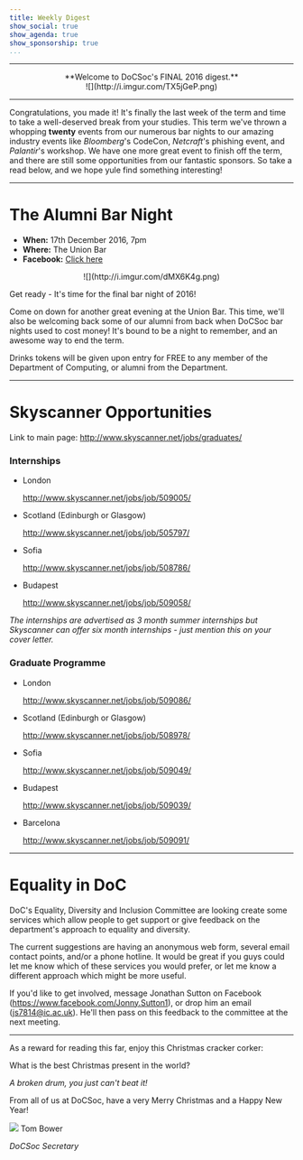```yaml
---
title: Weekly Digest
show_social: true
show_agenda: true
show_sponsorship: true
...
```


---

<center>**Welcome to DoCSoc's FINAL 2016 digest.**</center>

<center>![](http://i.imgur.com/TX5jGeP.png)</center>

---

Congratulations, you made it! It's finally the last week of the term and time to take a well-deserved break from your studies. This term we've thrown a whopping **twenty** events from our numerous bar nights to our amazing industry events like *Bloomberg*'s CodeCon, *Netcraft*'s phishing event, and *Palantir*'s workshop. We have one more great event to finish off the term, and there are still some opportunities from our fantastic sponsors. So take a read below, and we hope yule find something interesting!

---

# The Alumni Bar Night

* **When:** 17th December 2016, 7pm
* **Where:** The Union Bar
* **Facebook:** [Click here](https://www.facebook.com/events/1235091933215442/)

<center>![](http://i.imgur.com/dMX6K4g.png)</center>

Get ready - It's time for the final bar night of 2016!

Come on down for another great evening at the Union Bar. This time, we'll also be welcoming back some of our alumni from back when DoCSoc bar nights used to cost money! It's bound to be a night to remember, and an awesome way to end the term.

Drinks tokens will be given upon entry for FREE to any member of the Department of Computing, or alumni from the Department.

---

# Skyscanner Opportunities

Link to main page: http://www.skyscanner.net/jobs/graduates/
 
### Internships
 
* London
  
  http://www.skyscanner.net/jobs/job/509005/
 
* Scotland (Edinburgh or Glasgow)
  
  http://www.skyscanner.net/jobs/job/505797/
 
* Sofia
  
  http://www.skyscanner.net/jobs/job/508786/
 
* Budapest
  
  http://www.skyscanner.net/jobs/job/509058/
 
*The internships are advertised as 3 month summer internships but Skyscanner can offer six month internships - just mention this on your cover letter.*
 
 
### Graduate Programme
 
* London
  
  http://www.skyscanner.net/jobs/job/509086/
 
* Scotland (Edinburgh or Glasgow)
  
  http://www.skyscanner.net/jobs/job/508978/
 
* Sofia
  
  http://www.skyscanner.net/jobs/job/509049/
 
* Budapest
  
  http://www.skyscanner.net/jobs/job/509039/
 
* Barcelona
  
  http://www.skyscanner.net/jobs/job/509091/

---

# Equality in DoC

DoC's Equality, Diversity and Inclusion Committee are looking create some services which allow people to get support or give feedback on the department's approach to equality and diversity.

The current suggestions are having an anonymous web form, several email contact points, and/or a phone hotline.
It would be great if you guys could let me know which of these services you would prefer, or let me know a different approach which might be more useful.

If you'd like to get involved, message Jonathan Sutton on Facebook (https://www.facebook.com/Jonny.Sutton1), or drop him an email (js7814@ic.ac.uk). He'll then pass on this feedback to the committee at the next meeting.

---

As a reward for reading this far, enjoy this Christmas cracker corker:

What is the best Christmas present in the world?

*A broken drum, you just can't beat it!*

From all of us at DoCSoc, have a very Merry Christmas and a Happy New Year!

[![](http://i.imgur.com/mwEtDPb.png)](https://www.fb.com/thomas.bower.738) Tom Bower

*DoCSoc Secretary*